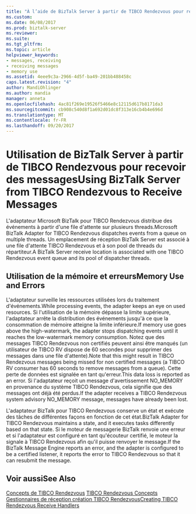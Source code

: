 ```yaml
---
title: "À l’aide de BizTalk Server à partir de TIBCO Rendezvous pour recevoir des Messages | Documents Microsoft"
ms.custom: 
ms.date: 06/08/2017
ms.prod: biztalk-server
ms.reviewer: 
ms.suite: 
ms.tgt_pltfrm: 
ms.topic: article
helpviewer_keywords:
- messages, receiving
- receiving messages
- memory use
ms.assetid: 4eee9c3a-2966-4d5f-ba49-201bb488458c
caps.latest.revision: "4"
author: MandiOhlinger
ms.author: mandia
manager: anneta
ms.openlocfilehash: 4ac81f269e19526f5466e8c12115d617b8171da3
ms.sourcegitcommit: cb908c540d8f1a692d01dc8f313e16cb4b4e696d
ms.translationtype: MT
ms.contentlocale: fr-FR
ms.lasthandoff: 09/20/2017
---
```

# <a name="using-biztalk-server-from-tibco-rendezvous-to-receive-messages"></a><span data-ttu-id="207fe-102">Utilisation de BizTalk Server à partir de TIBCO Rendezvous pour recevoir des messages</span><span class="sxs-lookup"><span data-stu-id="207fe-102">Using BizTalk Server from TIBCO Rendezvous to Receive Messages</span></span>
<span data-ttu-id="207fe-103">L'adaptateur Microsoft BizTalk pour TIBCO Rendezvous distribue des événements à partir d'une file d'attente sur plusieurs threads.</span><span class="sxs-lookup"><span data-stu-id="207fe-103">Microsoft BizTalk Adapter for TIBCO Rendezvous dispatches events from a queue on multiple threads.</span></span> <span data-ttu-id="207fe-104">Un emplacement de réception BizTalk Server est associé à une file d'attente TIBCO Rendezvous et à son pool de threads du répartiteur.</span><span class="sxs-lookup"><span data-stu-id="207fe-104">A BizTalk Server receive location is associated with one TIBCO Rendezvous event queue and its pool of dispatcher threads.</span></span>  
  
## <a name="memory-use-and-errors"></a><span data-ttu-id="207fe-105">Utilisation de la mémoire et erreurs</span><span class="sxs-lookup"><span data-stu-id="207fe-105">Memory Use and Errors</span></span>  
 <span data-ttu-id="207fe-106">L'adaptateur surveille les ressources utilisées lors du traitement d'événements.</span><span class="sxs-lookup"><span data-stu-id="207fe-106">While processing events, the adapter keeps an eye on used resources.</span></span> <span data-ttu-id="207fe-107">Si l'utilisation de la mémoire dépasse la limite supérieure, l'adaptateur arrête la distribution des événements jusqu'à ce que la consommation de mémoire atteigne la limite inférieure.</span><span class="sxs-lookup"><span data-stu-id="207fe-107">If memory use goes above the high-watermark, the adapter stops dispatching events until it reaches the low-watermark memory consumption.</span></span> <span data-ttu-id="207fe-108">Notez que des messages TIBCO Rendezvous non certifiés peuvent ainsi être manqués (un utilisateur de TIBCO RV dispose de 60 secondes pour supprimer des messages dans une file d'attente).</span><span class="sxs-lookup"><span data-stu-id="207fe-108">Note that this might result in TIBCO Rendezvous messages being missed for non certified messages (a TIBCO RV consumer has 60 seconds to remove messages from a queue).</span></span> <span data-ttu-id="207fe-109">Cette perte de données est signalée en tant qu'erreur.</span><span class="sxs-lookup"><span data-stu-id="207fe-109">This data loss is reported as an error.</span></span> <span data-ttu-id="207fe-110">Si l'adaptateur reçoit un message d'avertissement NO_MEMORY en provenance du système TIBCO Rendezvous, cela signifie que des messages ont déjà été perdus.</span><span class="sxs-lookup"><span data-stu-id="207fe-110">If the adapter receives a TIBCO Rendezvous system advisory NO_MEMORY message, messages have already been lost.</span></span>  
  
 <span data-ttu-id="207fe-111">L'adaptateur BizTalk pour TIBCO Rendezvous conserve un état et exécute des tâches de différentes façons en fonction de cet état.</span><span class="sxs-lookup"><span data-stu-id="207fe-111">BizTalk Adapter for TIBCO Rendezvous maintains a state, and it executes tasks differently based on that state.</span></span> <span data-ttu-id="207fe-112">Si le moteur de messagerie BizTalk renvoie une erreur et si l'adaptateur est configuré en tant qu'écouteur certifié, le moteur la signale à TIBCO Rendezvous afin qu'il puisse renvoyer le message.</span><span class="sxs-lookup"><span data-stu-id="207fe-112">If the BizTalk Message Engine reports an error, and the adapter is configured to be a certified listener, it reports the error to TIBCO Rendezvous so that it can resubmit the message.</span></span>  
  
## <a name="see-also"></a><span data-ttu-id="207fe-113">Voir aussi</span><span class="sxs-lookup"><span data-stu-id="207fe-113">See Also</span></span>  
 <span data-ttu-id="207fe-114">[Concepts de TIBCO Rendezvous](../core/tibco-rendezvous-concepts.md) </span><span class="sxs-lookup"><span data-stu-id="207fe-114">[TIBCO Rendezvous Concepts](../core/tibco-rendezvous-concepts.md) </span></span>  
 [<span data-ttu-id="207fe-115">Gestionnaires de réception création TIBCO Rendezvous</span><span class="sxs-lookup"><span data-stu-id="207fe-115">Creating TIBCO Rendezvous Receive Handlers</span></span>](../core/creating-tibco-rendezvous-receive-handlers.md)